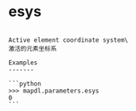 # esys

````{property} property Parameters.esys: int

Active element coordinate system\
激活的元素坐标系

Examples
-------

```python
>>> mapdl.parameters.esys
0
```


````